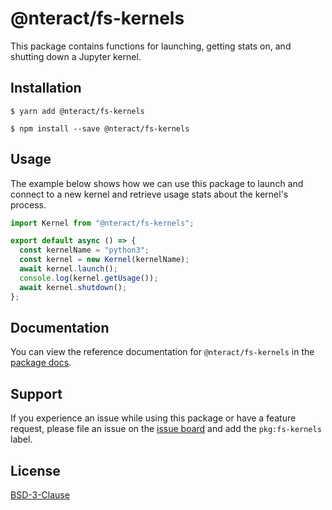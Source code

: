 # @nteract/fs-kernels

This package contains functions for launching, getting stats on, and shutting down a Jupyter kernel.

## Installation

```
$ yarn add @nteract/fs-kernels
```

```
$ npm install --save @nteract/fs-kernels
```

## Usage

The example below shows how we can use this package to launch and connect to a new kernel and retrieve usage stats about the kernel's process.

```javascript
import Kernel from "@nteract/fs-kernels";

export default async () => {
  const kernelName = "python3";
  const kernel = new Kernel(kernelName);
  await kernel.launch();
  console.log(kernel.getUsage());
  await kernel.shutdown();
};
```

## Documentation

You can view the reference documentation for `@nteract/fs-kernels` in the [package docs](https://packages.nteract.io/modules/fs-kernels).

## Support

If you experience an issue while using this package or have a feature request, please file an issue on the [issue board](https://github.com/nteract/nteract/issues/new/choose) and add the `pkg:fs-kernels` label.

## License

[BSD-3-Clause](https://choosealicense.com/licenses/bsd-3-clause/)
